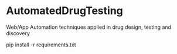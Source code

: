 # AutomatedDrugTesting
Web/App Automation techniques applied in drug design, testing and discovery

pip install -r requirements.txt